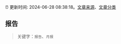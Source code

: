:alarm_clock: 更新时间: 2024-06-28 08:38:18。[文章来源](/README.md)、[文章分类](/TAGS.md)

## 报告


> 关键字：`报告`、`月报`



